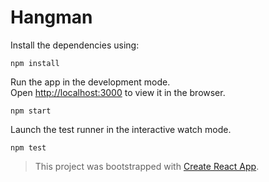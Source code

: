 # Hangman

Install the dependencies using:
```
npm install
```

Run the app in the development mode.\
Open [http://localhost:3000](http://localhost:3000) to view it in the browser.
```
npm start
```

Launch the test runner in the interactive watch mode.
```
npm test
```

 > This project was bootstrapped with [Create React App](https://github.com/facebook/create-react-app).
